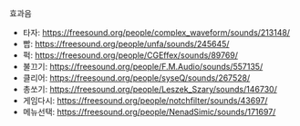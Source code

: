 효과음
- 타자: https://freesound.org/people/complex_waveform/sounds/213148/
- 빱: https://freesound.org/people/unfa/sounds/245645/
- 퍽: https://freesound.org/people/CGEffex/sounds/89769/
- 불끄기: https://freesound.org/people/F.M.Audio/sounds/557135/
- 클리어: https://freesound.org/people/syseQ/sounds/267528/
- 총쏘기: https://freesound.org/people/Leszek_Szary/sounds/146730/
- 게임다시: https://freesound.org/people/notchfilter/sounds/43697/
- 메뉴선택: https://freesound.org/people/NenadSimic/sounds/171697/
